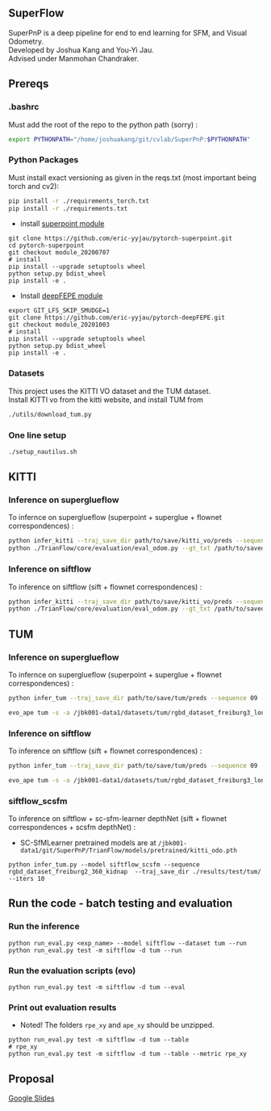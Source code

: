 ## SuperFlow
SuperPnP is a deep pipeline for end to end learning for SFM, and Visual Odometry.  
Developed by Joshua Kang and You-Yi Jau.  
Advised under Manmohan Chandraker. 

## Prereqs
### .bashrc
Must add the root of the repo to the python path (sorry) : 
```bash 
export PYTHONPATH="/home/joshuakang/git/cvlab/SuperPnP:$PYTHONPATH"
```
### Python Packages
Must install exact versioning as given in the reqs.txt (most important being torch and cv2):  
```bash 
pip install -r ./requirements_torch.txt
pip install -r ./requirements.txt
```
- install [superpoint module](https://github.com/eric-yyjau/pytorch-superpoint.git)
```
git clone https://github.com/eric-yyjau/pytorch-superpoint.git
cd pytorch-superpoint
git checkout module_20200707
# install
pip install --upgrade setuptools wheel
python setup.py bdist_wheel
pip install -e .
```
- Install [deepFEPE module](https://github.com/eric-yyjau/pytorch-deepFEPE.git)
```
export GIT_LFS_SKIP_SMUDGE=1
git clone https://github.com/eric-yyjau/pytorch-deepFEPE.git
git checkout module_20201003
# install
pip install --upgrade setuptools wheel
python setup.py bdist_wheel
pip install -e .
```

### Datasets
This project uses the KITTI VO dataset and the TUM dataset.  
Install KITTI vo from the kitti website, and install TUM from 
```bash
./utils/download_tum.py
```
### One line setup
```bash
./setup_nautilus.sh
```

## KITTI
### Inference on superglueflow
To infernce on superglueflow (superpoint + superglue + flownet correspondences) : 
```bash
python infer_kitti --traj_save_dir path/to/save/kitti_vo/preds --sequence 09 --sequence_root_dir /path/to/kitti_vo/dataset --model superglueflow
python ./TrianFlow/core/evaluation/eval_odom.py --gt_txt /path/to/saved/gts.txt --result_txt /path/to/saved/preds.txt
```
### Inference on siftflow
To inference on siftflow (sift + flownet correspondences) : 
```bash
python infer_kitti --traj_save_dir path/to/save/kitti_vo/preds --sequence 09 --sequence_root_dir /path/to/kitti_vo/dataset --model siftflow
python ./TrianFlow/core/evaluation/eval_odom.py --gt_txt /path/to/saved/gts.txt --result_txt /path/to/saved/preds.txt
```

## TUM
### Inference on superglueflow
To infernce on superglueflow (superpoint + superglue + flownet correspondences) : 
```bash
python infer_tum --traj_save_dir path/to/save/tum/preds --sequence 09 --sequence_root_dir /path/to/tum/dataset --model superglueflow

evo_ape tum -s -a /jbk001-data1/datasets/tum/rgbd_dataset_freiburg3_long_office_household/groundtruth.txt /jbk001-data1/datasets/tum/vo_pred/rgbd_dataset_freiburg3_long_office_household/superglueflow/preds_20200828-023715.tum --save_plot /jbk001-data1/datasets/tum/vo_pred/rgbd_dataset_freiburg3_long_office_household/superglueflow/plot_20200828-023715.pdf
```
### Inference on siftflow
To inference on siftflow (sift + flownet correspondences) : 
```bash
python infer_tum --traj_save_dir path/to/save/tum/preds --sequence 09 --sequence_root_dir /path/to/tum/dataset --model siftflow

evo_ape tum -s -a /jbk001-data1/datasets/tum/rgbd_dataset_freiburg3_long_office_household/groundtruth.txt /jbk001-data1/datasets/tum/vo_pred/rgbd_dataset_freiburg3_long_office_household/superglueflow/preds_20200828-023715.tum --save_plot /jbk001-data1/datasets/tum/vo_pred/rgbd_dataset_freiburg3_long_office_household/superglueflow/plot_20200828-023715.pdf
```

### siftflow_scsfm
To inference on siftflow + sc-sfm-learner depthNet (sift + flownet correspondences + scsfm depthNet) : 
- SC-SfMLearner pretrained models are at `/jbk001-data1/git/SuperPnP/TrianFlow/models/pretrained/kitti_odo.pth`
```
python infer_tum.py --model siftflow_scsfm --sequence rgbd_dataset_freiburg2_360_kidnap  --traj_save_dir ./results/test/tum/ --iters 10
```


## Run the code - batch testing and evaluation
### Run the inference
```
python run_eval.py <exp_name> --model siftflow --dataset tum --run
python run_eval.py test -m siftflow -d tum --run
```
### Run the evaluation scripts (evo)
```
python run_eval.py test -m siftflow -d tum --eval
```
### Print out evaluation results
- Noted! The folders `rpe_xy` and `ape_xy` should be unzipped.
```
python run_eval.py test -m siftflow -d tum --table
# rpe_xy
python run_eval.py test -m siftflow -d tum --table --metric rpe_xy
```



## Proposal  
[Google Slides](https://docs.google.com/presentation/d/1brf3iFONtdu1KqmHxVsGKzNr6s91WSIuEdFgtHnTdQY/edit?usp=sharing)

